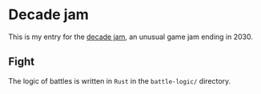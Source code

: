 # Decade jam

This is my entry for the [decade jam](https://itch.io/jam/decadejam), an unusual game jam ending in 2030.

## Fight

The logic of battles is written in `Rust` in the `battle-logic/` directory.